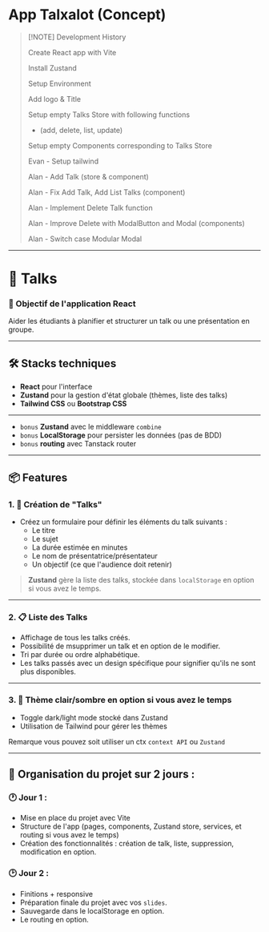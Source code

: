 # App Talxalot (Concept)

> [!NOTE] Development History
>
> Create React app with Vite
>
> Install Zustand
>
> Setup Environment 
> 
> Add logo & Title 
>
> Setup empty Talks Store with following functions
> 	- (add, delete, list, update)
>
> Setup empty Components corresponding to Talks Store
> 
> Evan - Setup tailwind 
>
> Alan - Add Talk (store & component)
>
> Alan - Fix Add Talk, Add List Talks (component)
>
> Alan - Implement Delete Talk function 
>
> Alan - Improve Delete with ModalButton and Modal (components) 
>
> Alan - Switch case Modular Modal 
>
>

---

# 🧠 Talks

### 🎯 Objectif de l'application React 

Aider les étudiants à planifier et structurer un talk ou une présentation en groupe.

---

## 🛠️ **Stacks techniques**
- **React** pour l'interface
- **Zustand** pour la gestion d'état globale (thèmes, liste des talks)
- **Tailwind CSS** ou **Bootstrap CSS**

---

- `bonus` **Zustand** avec le middleware `combine`
- `bonus` **LocalStorage** pour persister les données (pas de BDD) 
- `bonus` **routing** avec Tanstack router

---

## 📦 Features 

### 1. 🎤 Création de "Talks"
- Créez un formulaire pour définir les éléments du talk suivants :
  - Le titre
  - Le sujet
  - La durée estimée en minutes
  - Le nom de présentatrice/présentateur
  - Un objectif (ce que l'audience doit retenir)

> **Zustand** gère la liste des talks, stockée dans `localStorage` en option si vous avez le temps.

---

### 2. 📋 Liste des Talks
- Affichage de tous les talks créés.
- Possibilité de msupprimer un talk et en option de le modifier.
- Tri par durée ou ordre alphabétique.
- Les talks passés avec un design spécifique pour signifier qu'ils ne sont plus disponibles.


---

### 3. 🎨 Thème clair/sombre en option si vous avez le temps
- Toggle dark/light mode stocké dans Zustand
- Utilisation de Tailwind pour gérer les thèmes

Remarque vous pouvez soit utiliser un ctx `context API` ou `Zustand`

---

## 📅 Organisation du projet sur 2 jours :

### 🕐 **Jour 1** : 
- Mise en place du projet avec Vite
- Structure de l'app (pages, components, Zustand store, services, et routing si vous avez le temps)
- Création des fonctionnalités : création de talk, liste, suppression, modification en option.

### 🕑 **Jour 2** :
- Finitions + responsive
- Préparation finale du projet avec vos `slides`.
- Sauvegarde dans le localStorage en option.
- Le routing en option.
